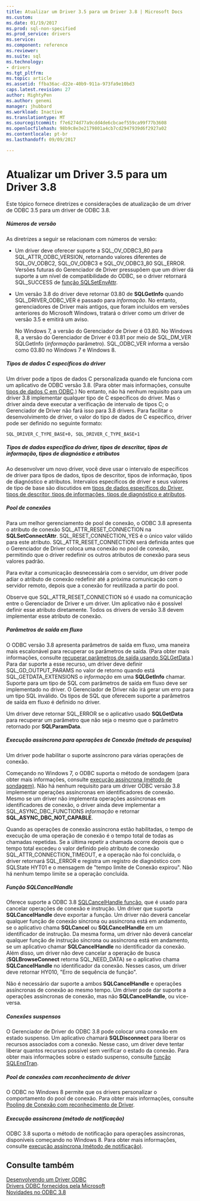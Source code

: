 ```yaml
---
title: Atualizar um Driver 3.5 para um Driver 3.8 | Microsoft Docs
ms.custom: 
ms.date: 01/19/2017
ms.prod: sql-non-specified
ms.prod_service: drivers
ms.service: 
ms.component: reference
ms.reviewer: 
ms.suite: sql
ms.technology:
- drivers
ms.tgt_pltfrm: 
ms.topic: article
ms.assetid: ffba36ac-d22e-40b9-911a-973fa9e10bd3
caps.latest.revision: 27
author: MightyPen
ms.author: genemi
manager: jhubbard
ms.workload: Inactive
ms.translationtype: MT
ms.sourcegitcommit: f7e6274d77a9cdd4de6cbcaef559ca99f77b3608
ms.openlocfilehash: 98b9c8e3e2179801a4cb7cd2947939d6f2927a02
ms.contentlocale: pt-br
ms.lasthandoff: 09/09/2017

---
```

# <a name="upgrading-a-35-driver-to-a-38-driver"></a>Atualizar um Driver 3.5 para um Driver 3.8
Este tópico fornece diretrizes e considerações de atualização de um driver de ODBC 3.5 para um driver de ODBC 3.8.  
  
##### <a name="version-numbers"></a>Números de versão  
 As diretrizes a seguir se relacionam com números de versão:  
  
-   Um driver deve oferecer suporte a SQL_OV_ODBC3_80 para SQL_ATTR_ODBC_VERSION, retornando valores diferentes de SQL_OV_ODBC2, SQL_OV_ODBC3 e SQL_OV_ODBC3_80 SQL_ERROR. Versões futuras do Gerenciador de Driver pressupõem que um driver dá suporte a um nível de compatibilidade do ODBC, se o driver retornará SQL_SUCCESS de [função SQLSetEnvAttr](../../../odbc/reference/syntax/sqlsetenvattr-function.md).  
  
-   Um versão 3.8 do driver deve retornar 03.80 de **SQLGetInfo** quando SQL_DRIVER_ODBC_VER é passado para *informação*. No entanto, gerenciadores de Driver mais antigos, que foram incluídos em versões anteriores do Microsoft Windows, tratará o driver como um driver de versão 3.5 e emitirá um aviso.  
  
     No Windows 7, a versão do Gerenciador de Driver é 03.80. No Windows 8, a versão do Gerenciador de Driver é 03.81 por meio de SQL_DM_VER SQLGetInfo (*informação* parâmetro). SQL_ODBC_VER informa a versão como 03.80 no Windows 7 e Windows 8.  
  
##### <a name="driver-specific-c-data-types"></a>Tipos de dados C específicos do driver  
 Um driver pode a tipos de dados C personalizada quando ele funciona com um aplicativo de ODBC versão 3.8. (Para obter mais informações, consulte [tipos de dados C em ODBC](../../../odbc/reference/develop-app/c-data-types-in-odbc.md).) No entanto, não há nenhum requisito para um driver 3.8 implementar qualquer tipo de C específicos do driver. Mas o driver ainda deve executar a verificação de intervalo de tipos C; o Gerenciador de Driver não fará isso para 3.8 drivers. Para facilitar o desenvolvimento de driver, o valor do tipo de dados de C específico, driver pode ser definido no seguinte formato:  
  
```  
SQL_DRIVER_C_TYPE_BASE+0, SQL_DRIVER_C_TYPE_BASE+1  
```  
  
##### <a name="driver-specific-data-types-descriptor-types-information-types-diagnostic-types-and-attributes"></a>Tipos de dados específica do driver, tipos de descritor, tipos de informação, tipos de diagnóstico e atributos  
 Ao desenvolver um novo driver, você deve usar o intervalo de específicos de driver para tipos de dados, tipos de descritor, tipos de informação, tipos de diagnóstico e atributos. Intervalos específicos de driver e seus valores de tipo de base são discutidos em [tipos de dados específicos do Driver, tipos de descritor, tipos de informações, tipos de diagnóstico e atributos](../../../odbc/reference/develop-app/driver-specific-data-types-descriptor-information-diagnostic.md).  
  
##### <a name="connection-pooling"></a>Pool de conexões  
 Para um melhor gerenciamento de pool de conexão, o ODBC 3.8 apresenta o atributo de conexão SQL_ATTR_RESET_CONNECTION na **SQLSetConnectAttr**. SQL_RESET_CONNECTION_YES é o único valor válido para este atributo. SQL_ATTR_RESET_CONNECTION será definida antes que o Gerenciador de Driver coloca uma conexão no pool de conexão, permitindo que o driver redefinir os outros atributos de conexão para seus valores padrão.  
  
 Para evitar a comunicação desnecessária com o servidor, um driver pode adiar o atributo de conexão redefinir até a próxima comunicação com o servidor remoto, depois que a conexão for reutilizada a partir do pool.  
  
 Observe que SQL_ATTR_RESET_CONNECTION só é usado na comunicação entre o Gerenciador de Driver e um driver. Um aplicativo não é possível definir esse atributo diretamente. Todos os drivers de versão 3.8 devem implementar esse atributo de conexão.  
  
##### <a name="streamed-output-parameters"></a>Parâmetros de saída em fluxo  
 O ODBC versão 3.8 apresenta parâmetros de saída em fluxo, uma maneira mais escalonável para recuperar os parâmetros de saída. (Para obter mais informações, consulte [recuperar parâmetros de saída usando SQLGetData](../../../odbc/reference/develop-app/retrieving-output-parameters-using-sqlgetdata.md).) Para dar suporte a esse recurso, um driver deve definir SQL_GD_OUTPUT_PARAMS no valor de retorno quando está SQL_GETDATA_EXTENSIONS o *informação* em uma **SQLGetInfo** chamar. Suporte para um tipo de SQL com parâmetros de saída em fluxo deve ser implementado no driver. O Gerenciador de Driver não irá gerar um erro para um tipo SQL inválido. Os tipos de SQL que oferecem suporte a parâmetros de saída em fluxo é definido no driver.  
  
 Um driver deve retornar SQL_ERROR se o aplicativo usado **SQLGetData** para recuperar um parâmetro que não seja o mesmo que o parâmetro retornado por **SQLParamData**.  
  
##### <a name="asynchronous-execution-for-connection-operations-polling-method"></a>Execução assíncrona para operações de Conexão (método de pesquisa)  
 Um driver pode habilitar o suporte assíncrono para várias operações de conexão.  
  
 Começando no Windows 7, o ODBC suporta o método de sondagem (para obter mais informações, consulte [execução assíncrona (método de sondagem)](../../../odbc/reference/develop-app/asynchronous-execution-polling-method.md). Não há nenhum requisito para um driver ODBC versão 3.8 implementar operações assíncronas em identificadores de conexão. Mesmo se um driver não implementa operações assíncronas em identificadores de conexão, o driver ainda deve implementar a SQL_ASYNC_DBC_FUNCTIONS *informação* e retornar **SQL_ASYNC_DBC_NOT_CAPABLE**.  
  
 Quando as operações de conexão assíncrona estão habilitadas, o tempo de execução de uma operação de conexão é o tempo total de todas as chamadas repetidas. Se a última repetir a chamada ocorre depois que o tempo total excedeu o valor definido pelo atributo de conexão SQL_ATTR_CONNECTION_TIMEOUT, e a operação não foi concluída, o driver retornará SQL_ERROR e registra um registro de diagnóstico com SQLState HYT01 e o mensagem de "tempo limite de Conexão expirou". Não há nenhum tempo limite se a operação concluída.  
  
##### <a name="sqlcancelhandle-function"></a>Função SQLCancelHandle  
 Oferece suporte a ODBC 3.8 [SQLCancelHandle função](../../../odbc/reference/syntax/sqlcancelhandle-function.md), que é usado para cancelar operações de conexão e instrução. Um driver que suporta **SQLCancelHandle** deve exportar a função. Um driver não deverá cancelar qualquer função de conexão síncrona ou assíncrona está em andamento, se o aplicativo chama **SQLCancel** ou **SQLCancelHandle** em um identificador de instrução. Da mesma forma, um driver não deverá cancelar qualquer função de instrução síncrona ou assíncrona está em andamento, se um aplicativo chamar **SQLCancelHandle** no identificador da conexão. Além disso, um driver não deve cancelar a operação de busca (**SQLBrowseConnect** retorna SQL_NEED_DATA) se o aplicativo chama **SQLCancelHandle** no identificador da conexão. Nesses casos, um driver deve retornar HY010, "Erro de sequência de função".  
  
 Não é necessário dar suporte a ambos **SQLCancelHandle** e operações assíncronas de conexão ao mesmo tempo. Um driver pode dar suporte a operações assíncronas de conexão, mas não **SQLCancelHandle**, ou vice-versa.  
  
##### <a name="suspended-connections"></a>Conexões suspensos  
 O Gerenciador de Driver do ODBC 3.8 pode colocar uma conexão em estado suspenso. Um aplicativo chamará **SQLDisconnect** para liberar os recursos associados com a conexão. Nesse caso, um driver deve tentar liberar quantos recursos possível sem verificar o estado da conexão. Para obter mais informações sobre o estado suspenso, consulte [função SQLEndTran](../../../odbc/reference/syntax/sqlendtran-function.md).  
  
##### <a name="driver-aware-connection-pooling"></a>Pool de conexões com reconhecimento de driver  
 O ODBC no Windows 8 permite que os drivers personalizar o comportamento do pool de conexão. Para obter mais informações, consulte [Pooling de Conexão com reconhecimento de Driver](../../../odbc/reference/develop-app/driver-aware-connection-pooling.md).  
  
##### <a name="asynchronous-execution-notification-method"></a>Execução assíncrona (método de notificação)  
 ODBC 3.8 suporta o método de notificação para operações assíncronas, disponíveis começando no Windows 8. Para obter mais informações, consulte [execução assíncrona (método de notificação)](../../../odbc/reference/develop-app/asynchronous-execution-notification-method.md).  
  
## <a name="see-also"></a>Consulte também  
 [Desenvolvendo um Driver ODBC](../../../odbc/reference/develop-driver/developing-an-odbc-driver.md)   
 [Drivers ODBC fornecidos pela Microsoft](../../../odbc/microsoft/microsoft-supplied-odbc-drivers.md)   
 [Novidades no ODBC 3.8](../../../odbc/reference/what-s-new-in-odbc-3-8.md)


